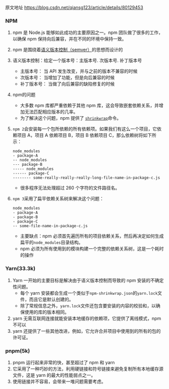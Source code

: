 原文地址 https://blog.csdn.net/qiansg123/article/details/80129453

### NPM

1. npm 是 Node.js 能够如此成功的主要原因之一。npm 团队做了很多的工作，以确保 npm 保持向后兼容，并在不同的环境中保持一致。

2. npm 是围绕着[语义版本控制（semver）](http://semver.org/)的思想而设计的

3. 语义版本控制：给定一个版本号：主版本号. 次版本号. 补丁版本号

	- 主版本号： 当 API 发生改变，并与之前的版本不兼容的时候
	- 次版本号： 当增加了功能，但是向后兼容的时候
	- 补丁版本号： 当做了向后兼容的缺陷修复的时候

4. npm的问题

	- 大多数 npm 库都严重依赖于其他 npm 库，这会导致嵌套依赖关系，并增加无法匹配相应版本的几率。
	- 为了解决这个问题，npm 提供了 [`shrinkwrap`](https://docs.npmjs.com/cli/shrinkwrap)命令。

5. `npm 2`会安装每一个包所依赖的所有依赖项。如果我们有这么一个项目，它依赖项目 A，项目 A 依赖项目 B，项目 B 依赖项目 C，那么依赖树将如下所示：

	```
	node_modules
	- package-A
	-- node_modules
	--- package-B
	----- node_modules
	------ package-C
	-------- some-really-really-really-long-file-name-in-package-c.js
	```

	- 很多程序无法处理超过 260 个字符的文件路径名。

6. `npm 3`采用了扁平依赖关系树来解决这个问题：

	```
	node_modules
	- package-A
	- package-B
	- package-C
	-- some-file-name-in-package-c.js
	```

	- 主要缺点：npm 必须首先遍历所有的项目依赖关系，然后再决定如何生成扁平的`node_modules`目录结构。
	- npm 必须为所有使用到的模块构建一个完整的依赖关系树，这是一个耗时的操作

### Yarn(33.3k)

1. Yarn 一开始的主要目标是解决由于语义版本控制而导致的 npm 安装的不确定性问题。
	- 每个 yarn 安装都会生成一个类似于`npm-shrinkwrap.json`的`yarn.lock`文件，而且它是默认创建的。
	- 除了常规信息之外，`yarn.lock`文件还包含要安装的内容的校验和，以确保使用的库的版本相同。
2. yarn 无需互联网连接就能安装本地缓存的依赖项，它提供了离线模式，npm不可以
3. yarn 还提供了一些其他改进，例如，它允许合并项目中使用到的所有的包的许可证。

### pnpm(5k)

1. pnpm 运行起来非常的快，甚至超过了 npm 和 yarn
2. 它采用了一种巧妙的方法，利用硬链接和符号链接来避免复制所有本地缓存源文件，这是 yarn 的最大的性能弱点之一。
3. 使用链接并不容易，会带来一堆问题需要考虑。

